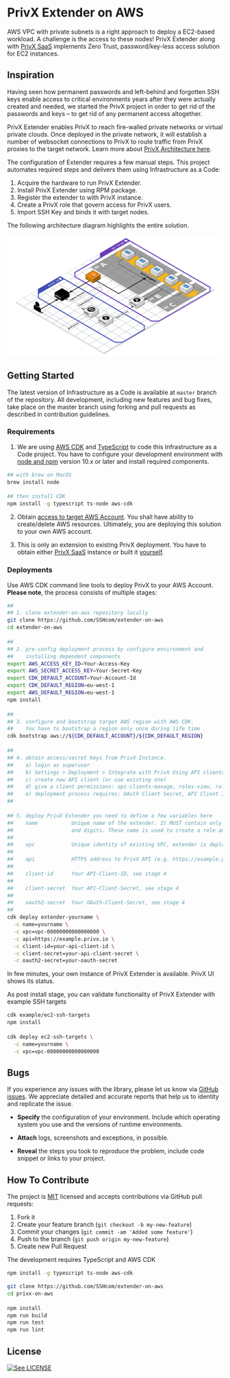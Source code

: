 # PrivX Extender on AWS

AWS VPC with private subnets is a right approach to deploy a EC2-based workload. A challenge is the access to these nodes!
PrivX Extender along with [PrivX SaaS](https://privx.io) implements Zero Trust, password/key-less access solution for EC2 instances. 


## Inspiration

Having seen how permanent passwords and left-behind and forgotten SSH keys enable access to critical environments years after they were actually created and needed, we started the PrivX project in order to get rid of the passwords and keys – to get rid of any permanent access altogether.

PrivX Extender enables PrivX to reach fire-walled private networks or virtual private clouds. Once deployed in the private network, it will establish a number of websocket connections to PrivX to route traffic from PrivX proxies to the target network. Learn more about [PrivX Architecture here](https://help.ssh.com/support/solutions/articles/36000205951-privx-architecture).

The configuration of Extender requires a few manual steps. This project automates required steps and delivers them using Infrastructure as a Code:

1. Acquire the hardware to run PrivX Extender.
2. Install PrivX Extender using RPM package.
3. Register the extender to with PrivX instance.
4. Create a PrivX role that govern access for PrivX users.
5. Import SSH Key and binds it with target nodes. 

The following architecture diagram highlights the entire solution.

![PrivX Extender and Its Environment](doc/arch.svg "PrivX Extender and Its Environment")


## Getting Started

The latest version of Infrastructure as a Code is available at `master` branch of the repository. All development, including new features and bug fixes, take place on the master branch using forking and pull requests as described in contribution guidelines.


### Requirements

1. We are using [AWS CDK](https://github.com/aws/aws-cdk) and [TypeScript](https://github.com/microsoft/typescript) to code this Infrastructure as a Code project. You have to configure your development environment with [node and npm](https://nodejs.org/en/download/) version 10.x or later and install required components.

```bash
## with brew on MacOS
brew install node

## then install CDK
npm install -g typescript ts-node aws-cdk
```

2. Obtain [access to target AWS Account](https://docs.aws.amazon.com/cli/latest/userguide/cli-chap-configure.html). You shall have ability to create/delete AWS resources. Ultimately, you are deploying this solution to your own AWS account.

3. This is only an extension to existing PrivX deployment. You have to obtain either [PrivX SaaS](https://privx.io) instance or built it [yourself](https://github.com/SSHcom/privx-on-aws).


### Deployments

Use AWS CDK command line tools to deploy PrivX to your AWS Account. **Please note**, the process consists of multiple stages:

```bash
##
## 1. clone extender-on-aws repository locally
git clone https://github.com/SSHcom/extender-on-aws
cd extender-on-aws

##
## 2. pre-config deployment process by configure environment and
##    installing dependent components  
export AWS_ACCESS_KEY_ID=Your-Access-Key
export AWS_SECRET_ACCESS_KEY=Your-Secret-Key
export CDK_DEFAULT_ACCOUNT=Your-Account-Id
export CDK_DEFAULT_REGION=eu-west-1
export AWS_DEFAULT_REGION=eu-west-1
npm install

##
## 3. configure and bootstrap target AWS region with AWS CDK.
##    You have to bootstrap a region only once during life time
cdk bootstrap aws://${CDK_DEFAULT_ACCOUNT}/${CDK_DEFAULT_REGION}

##
## 4. obtain access/secret keys from PrivX Instance.
##    a) login as superuser
##    b) Settings > Deployment > Integrate with PrivX Using API clients
##    c) create new API client (or use existing one)
##    d) give a client permissions: api-clients-manage, roles-view, roles-manage
##    e) deployment process requires: OAuth Client Secret, API Client ID and API Client Secret 
##

## 5. deploy PrivX Extender you need to define a few variables here
##    name           Unique name of the extender. It MUST contain only latin letters 
##                   and digits. These name is used to create a role and name ssh key pair.
##
##    vpc            Unique identity of existing VPC, extender is deployed to this VPC.
##
##    api            HTTPS address to PrivX API (e.g. https://example.privx.io)
##
##    client-id      Your API-Client-ID, see stage 4
##
##    client-secret  Your API-Client-Secret, see stage 4
##
##    oauth2-secret  Your OAuth-Client-Secret, see stage 4
##
cdk deploy extender-yourname \
  -c name=yourname \
  -c vpc=vpc-00000000000000000 \
  -c api=https://example.privx.io \
  -c client-id=your-api-client-id \
  -c client-secret=your-api-client-secret \
  -c oauth2-secret=your-oauth-secret
```

In few minutes, your own instance of PrivX Extender is available. PrivX UI shows its status.

As post install stage, you can validate functionality of PrivX Extender with example SSH targets

```bash
cdk example/ec2-ssh-targets
npm install

cdk deploy ec2-ssh-targets \
  -c name=yourname \
  -c vpc=vpc-00000000000000000
```

## Bugs

If you experience any issues with the library, please let us know via [GitHub issues](https://github.com/SSHcom/privx-on-aws/issues). We appreciate detailed and accurate reports that help us to identity and replicate the issue.

* **Specify** the configuration of your environment. Include which operating system you use and the versions of runtime environments.

* **Attach** logs, screenshots and exceptions, in possible.

* **Reveal** the steps you took to reproduce the problem, include code snippet or links to your project.


## How To Contribute

The project is [MIT](LICENSE) licensed and accepts contributions via GitHub pull requests:

1. Fork it
2. Create your feature branch (`git checkout -b my-new-feature`)
3. Commit your changes (`git commit -am 'Added some feature'`)
4. Push to the branch (`git push origin my-new-feature`)
5. Create new Pull Request

The development requires TypeScript and AWS CDK

```bash
npm install -g typescript ts-node aws-cdk
```

```bash
git clone https://github.com/SSHcom/extender-on-aws
cd privx-on-aws

npm install
npm run build
npm run test
npm run lint
```

## License

[![See LICENSE](https://img.shields.io/github/license/SSHcom/extender-on-aws.svg?style=for-the-badge)](LICENSE)
